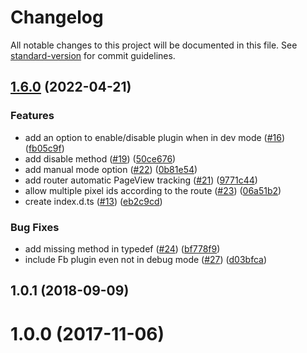 # Changelog

All notable changes to this project will be documented in this file. See [standard-version](https://github.com/conventional-changelog/standard-version) for commit guidelines.

## [1.6.0](https://github.com/WilliamDASILVA/nuxt-facebook-pixel-module/compare/v1.0.1...v1.6.0) (2022-04-21)


### Features

* add an option to enable/disable plugin when in dev mode ([#16](https://github.com/WilliamDASILVA/nuxt-facebook-pixel-module/issues/16)) ([fb05c9f](https://github.com/WilliamDASILVA/nuxt-facebook-pixel-module/commit/fb05c9f2804b86c527565a32cc4c42790048f789))
* add disable method ([#19](https://github.com/WilliamDASILVA/nuxt-facebook-pixel-module/issues/19)) ([50ce676](https://github.com/WilliamDASILVA/nuxt-facebook-pixel-module/commit/50ce676a203a801540cdbbe577b850448a4101de))
* add manual mode option ([#22](https://github.com/WilliamDASILVA/nuxt-facebook-pixel-module/issues/22)) ([0b81e54](https://github.com/WilliamDASILVA/nuxt-facebook-pixel-module/commit/0b81e542d52c8ef21a7f6b0f3446aca8b4c0537a))
* add router automatic PageView tracking ([#21](https://github.com/WilliamDASILVA/nuxt-facebook-pixel-module/issues/21)) ([9771c44](https://github.com/WilliamDASILVA/nuxt-facebook-pixel-module/commit/9771c445a35f4ced2e01dc1f035455439063ee9d))
* allow multiple pixel ids according to the route ([#23](https://github.com/WilliamDASILVA/nuxt-facebook-pixel-module/issues/23)) ([06a51b2](https://github.com/WilliamDASILVA/nuxt-facebook-pixel-module/commit/06a51b240bd1327bf16ac8542da1dd2ac3f0adca))
* create index.d.ts ([#13](https://github.com/WilliamDASILVA/nuxt-facebook-pixel-module/issues/13)) ([eb2c9cd](https://github.com/WilliamDASILVA/nuxt-facebook-pixel-module/commit/eb2c9cdbc885adcbe2b0f9c29b4b8cac4fd8eba3))


### Bug Fixes

* add missing method in typedef ([#24](https://github.com/WilliamDASILVA/nuxt-facebook-pixel-module/issues/24)) ([bf778f9](https://github.com/WilliamDASILVA/nuxt-facebook-pixel-module/commit/bf778f9da24f7b86f1bf4a44affcd6563ac7e358))
* include Fb plugin even not in debug mode ([#27](https://github.com/WilliamDASILVA/nuxt-facebook-pixel-module/issues/27)) ([d03bfca](https://github.com/WilliamDASILVA/nuxt-facebook-pixel-module/commit/d03bfcab1fa3ee1c6f4c70b0c81b08cb33a2783b))

<a name="1.0.1"></a>
## 1.0.1 (2018-09-09)



<a name="1.0.0"></a>
# 1.0.0 (2017-11-06)
